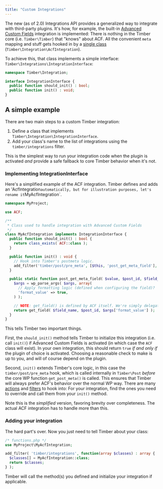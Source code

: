 ```yaml
---
title: "Custom Integrations"
---
```


The new (as of 2.0) Integrations API provides a generalized way to integrate with third-party plugins. It's how, for example, the built-in [Advanced Custom Fields](/docs/v2/integrations/advanced-custom-fields/) integration is implemented: There is nothing in the Timber core (i.e. `Timber\Timber`) that "knows" about ACF. All the convenient `meta` mapping and stuff gets hooked in by a [single class](https://github.com/timber/timber/blob/2.x/lib/Integration/AcfIntegration.php) (`Timber\Integration\AcfIntegration`).

To achieve this, that class implements a simple interface: `Timber\Integrations\IntegrationInterface`:

```php
namespace Timber\Integration;

interface IntegrationInterface {
  public function should_init() : bool;
  public function init() : void;
}
```

## A simple example

There are two main steps to a custom Timber integration:

1. Define a class that implements `Timber\Integration\IntegrationInterface`.
2. Add your class's name to the list of integrations using the `timber/integrations` filter.

This is the simplest way to run your integration code when the plugin is activated _and_ provide a safe fallback to core Timber behavior when it's not.

### Implementing IntegrationInterface

Here's a simplified example of the ACF integration. Timber defines and adds an 'AcfIntegration` automatically, but for illustration purposes, let's rename it `MyAcfIntegration`.

```php
namespace MyProject;

use ACF;

/**
 * Class used to handle integration with Advanced Custom Fields
 */
class MyAcfIntegration implements IntegrationInterface {
  public function should_init() : bool {
    return class_exists( ACF::class );
  }

  public function init() : void {
    // Hook into Timber's postmeta logic.
    add_filter('timber/post/pre_meta', [$this, 'post_get_meta_field'], 10, 5);
  }

  public static function post_get_meta_field( $value, $post_id, $field_name, $post, $args ) {
    $args = wp_parse_args( $args, array(
      // Apply formatting logic (defined when configuring the field)?
      'format_value' => true,
    ) );

    // NOTE: get_field() is defined by ACF itself. We're simply delegating.
    return get_field( $field_name, $post_id, $args['format_value'] );
  }
}
```

This tells Timber two important things.

First, the `should_init()` method tells Timber to initialize this integration (i.e. call `init()`) if Advanced Custom Fields is activated (in which case the `ACF` class will exist). In your own integration, this should return `true` _if and only if_ the plugin of choice is activated. Choosing a reasonable check to make is up to you, and will of course depend on the plugin.

Second, `init()` extends Timber's core logic, in this case the `timber/post/pre_meta` hook, which is called internally in `Timber\Post` _before_ the core WP function `get_post_meta()` is called. This ensures that Timber will always prefer ACF's behavior over the normal WP way. There are many [actions](/docs/v2/hooks/actions) and [filters](/docs/v2/hooks/filters) to hook into: For your integration, find the ones you need to override and call them from your `init()` method.

Note this is the _simplified_ version, favoring brevity over completeness. The actual ACF integration has to handle more than this.

### Adding your integration

The hard part's over. Now you just need to tell Timber about your class:

```php
/* functions.php */
use MyProject\MyAcfIntegration;

add_filter( 'timber/integrations', function(array $classes) : array {
  $classes[] = MyAcfIntegration::class;
  return $classes;
} );
```

Timber will call the method(s) you defined and initialize your integration if applicable.
